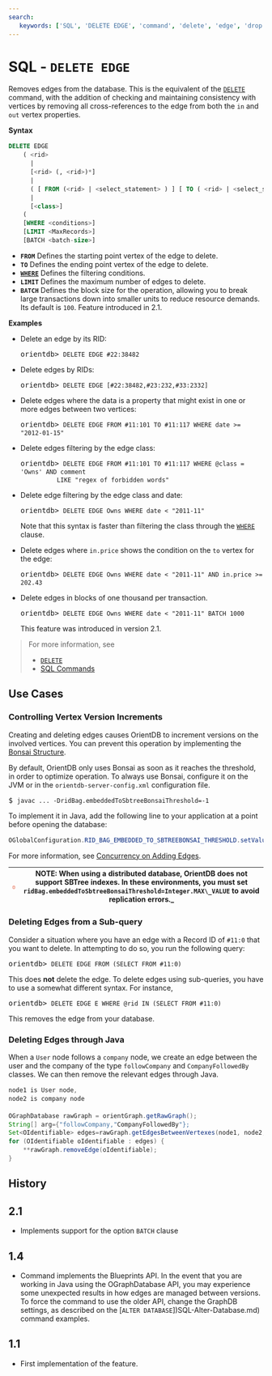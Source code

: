 ```yaml
---
search:
   keywords: ['SQL', 'DELETE EDGE', 'command', 'delete', 'edge', 'drop']
---
```


# SQL - `DELETE EDGE`

Removes edges from the database.  This is the equivalent of the [`DELETE`](SQL-Delete.md) command, with the addition of checking and maintaining consistency with vertices by removing all cross-references to the edge from both the `in` and `out` vertex properties.

**Syntax**

```sql
DELETE EDGE 
	( <rid>
	  |
	  [<rid> (, <rid>)*]
	  |
	  ( [ FROM (<rid> | <select_statement> ) ] [ TO ( <rid> | <select_statement> ) ] )
	  |
	  [<class>] 
	(
	[WHERE <conditions>]
	[LIMIT <MaxRecords>] 
	[BATCH <batch-size>]
```

- **`FROM`** Defines the starting point vertex of the edge to delete.
- **`TO`** Defines the ending point vertex of the edge to delete.
- **[`WHERE`](SQL-Where.md)** Defines the filtering conditions.
- **`LIMIT`** Defines the maximum number of edges to delete.
- **`BATCH`** Defines the block size for the operation, allowing you to break large transactions down into smaller units to reduce resource demands.  Its default is `100`.  Feature introduced in 2.1.



**Examples**

- Delete an edge by its RID:

  <pre>
  orientdb> <code class='lang-sql userinput'>DELETE EDGE #22:38482</code>
  </pre>

- Delete edges by RIDs:

  <pre>
  orientdb> <code class='lang-sql userinput'>DELETE EDGE [#22:38482,#23:232,#33:2332]</code>
  </pre>

- Delete edges where the data is a property that might exist in one or more edges between two vertices:

  <pre>
  orientdb> <code class='lang-sql userinput'>DELETE EDGE FROM #11:101 TO #11:117 WHERE date >= "2012-01-15"</code>
  </pre>

- Delete edges filtering by the edge class:

  <pre>
  orientdb> <code class="lang-sql userinput">DELETE EDGE FROM #11:101 TO #11:117 WHERE @class = 'Owns' AND comment 
            LIKE "regex of forbidden words"</code>
  </pre>

- Delete edge filtering by the edge class and date:

  <pre>
  orientdb> <code class="lang-sql userinput">DELETE EDGE Owns WHERE date < "2011-11"</code>
  </pre>

  Note that this syntax is faster than filtering the class through the [`WHERE`](SQL-Where.md) clause.

- Delete edges where `in.price` shows the condition on the `to` vertex for the edge:
 
  <pre>
  orientdb> <code class="lang-sql userinput">DELETE EDGE Owns WHERE date < "2011-11" AND in.price >= 202.43</code>
  </pre>

- Delete edges in blocks of one thousand per transaction.

  <pre>
  orientdb> <code class='lang-sql userinput'>DELETE EDGE Owns WHERE date < "2011-11" BATCH 1000</code>
  </pre>

  This feature was introduced in version 2.1.

>For more information, see
>
>- [`DELETE`](SQL-Delete.md)
>- [SQL Commands](SQL.md)


## Use Cases

### Controlling Vertex Version Increments

Creating and deleting edges causes OrientDB to increment versions on the involved vertices.  You can prevent this operation by implementing the [Bonsai Structure](../internals/RidBag.md).

By default, OrientDB only uses Bonsai as soon as it reaches the threshold, in order to optimize operation.  To always use Bonsai, configure it on the JVM or in the `orientdb-server-config.xml` configuration file.

<pre>
$ <code class="lang-sh userinput">javac ... -DridBag.embeddedToSbtreeBonsaiThreshold=-1</code>
</pre>

To implement it in Java, add the following line to your application at a point before opening the database:

```java
OGlobalConfiguration.RID_BAG_EMBEDDED_TO_SBTREEBONSAI_THRESHOLD.setValue(-1);
```

For more information, see [Concurrency on Adding Edges](../Concurrency.md#concurrency-when-adding-edges).


| ![NOTE](../images/warning.png) | **NOTE**: When using a distributed database, OrientDB does not support SBTree indexes.  In these environments, you must set `ridBag.embeddedToSbtreeBonsaiThreshold=Integer.MAX\_VALUE` to avoid replication errors._ |
|----|----|

### Deleting Edges from a Sub-query

Consider a situation where you have an edge with a Record ID of `#11:0` that you want to delete.  In attempting to do so, you run the following query:

<pre>
orientdb> <code class='lang-sql userinput'>DELETE EDGE FROM (SELECT FROM #11:0)</code>
</pre>

This does **not** delete the edge.  To delete edges using sub-queries, you have to use a somewhat different syntax.  For instance,

<pre>
orientdb> <code class="lang-sql userinput">DELETE EDGE E WHERE @rid IN (SELECT FROM #11:0)</code>
</pre>

This removes the edge from your database.

### Deleting Edges through Java

When a `User` node follows a `company` node, we create an edge between the user and the company of the type `followCompany` and `CompanyFollowedBy` classes.  We can then remove the relevant edges through Java.

```java
node1 is User node,
node2 is company node

OGraphDatabase rawGraph = orientGraph.getRawGraph();
String[] arg={"followCompany,"CompanyFollowedBy"};
Set<OIdentifiable> edges=rawGraph.getEdgesBetweenVertexes(node1, node2,null,arg);
for (OIdentifiable oIdentifiable : edges) {
	**rawGraph.removeEdge(oIdentifiable);
}
```

## History


## 2.1

- Implements support for the option `BATCH` clause

## 1.4

- Command implements the Blueprints API.  In the event that you are working in Java using the OGraphDatabase API, you may experience some unexpected results in how edges are managed between versions.  To force the command to use the older API, change the GraphDB settings, as described on the [`ALTER DATABASE`])SQL-Alter-Database.md) command examples.

## 1.1 
- First implementation of the feature.

